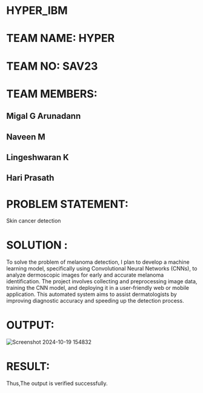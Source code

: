 # HYPER_IBM

# TEAM NAME: HYPER
# TEAM NO: SAV23
# TEAM MEMBERS:
## Migal G Arunadann           
## Naveen M
## Lingeshwaran K
## Hari Prasath

# PROBLEM STATEMENT:
Skin cancer detection

# SOLUTION :
To solve the problem of melanoma detection, I plan to develop a machine learning model, specifically using Convolutional Neural Networks (CNNs), 
to analyze dermoscopic images for early and accurate melanoma identification. The project involves collecting and preprocessing image data, training the CNN model, 
and deploying it in a user-friendly web or mobile application. This automated system aims to assist dermatologists by improving diagnostic accuracy and speeding up the detection process.

# OUTPUT:

![Screenshot 2024-10-19 154832](https://github.com/user-attachments/assets/0452cabe-173c-4f45-a79a-56be942dabed)


# RESULT: 
Thus,The output is verified successfully. 
